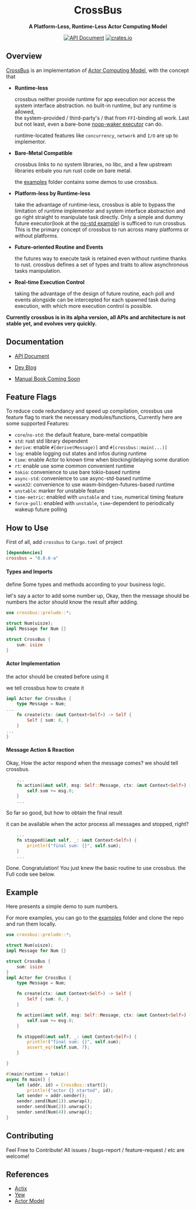 <div align="center">
  <h1>CrossBus</h1>
  <p>
    <strong>A Platform-Less, Runtime-Less Actor Computing Model</strong>
  </p>

  <p>

[![API Document](https://img.shields.io/docsrs/crossbus/latest)](https://docs.rs/crossbus)
[![crates.io](https://img.shields.io/crates/v/crossbus.svg)](https://crates.io/crates/crossbus)

  </p>
</div>

## Overview
[CrossBus](https://github.com/hominee/crossbus) is an implementation of
[Actor Computing Model](https://en.wikipedia.org/wiki/Actor_model), 
with the concept that 

- **Runtime-less**

  crossbus neither provide runtime for app execution 
  nor access the system interface abstraction. 
  no built-in runtime, but any runtime is allowed,  
  the system-provided / third-party's / that from 
  `FFI`-binding all work.
  Last but not least, even a bare-bone [noop-waker executor](https://docs.rs/futures-task/latest/futures_task/fn.noop_waker.html)
  can do.

  runtime-located features like `concurrency`, `network` and `I/O`
  are up to implementor. 

- **Bare-Metal Compatible**

  crossbus links to no system libraries, no libc, 
  and a few upstream libraries
  enbale you run rust code on bare metal.

  the [examples](https://github.com/hominee/crossbus/tree/master/examples)
  folder contains some demos to use crossbus. 

- **Platform-less by Runtime-less** 

  take the advantage of runtime-less, crossbus is able to 
  bypass the limitation of runtime implementor and system 
  interface abstraction and go right straight to manipulate 
  task directly. Only a simple and dummy future executor(look at 
   the [no-std example](https://github.com/hominee/crossbus/tree/master/examples/no-std)) is sufficed to run crossbus. This is the primary 
  concept of crossbus to run across many platforms or 
  without platforms. 

- **Future-oriented Routine and Events**

  the futures way to execute task is retained even 
  without runtime thanks to rust. crossbus defines a set of types 
  and traits to allow asynchronous tasks manipulation.

- **Real-time Execution Control**

  taking the advantage of the design of future routine,
  each poll and events alongside can be intercepted for 
  each spawned task during execution, with which more 
  execution control is possible.

**Currently crossbus is in its alpha version, all APIs and architecture 
is not stable yet, and evolves very quickly.**

## Documentation

- [API Document](https://docs.rs/crossbus)

- [Dev Blog](https://hominee.github.io/crossbus/dev/post/content.html)

- [Manual Book Coming Soon]()

## Feature Flags 
To reduce code redundancy and speed up compilation, crossbus use feature flag to mark the necessary modules/functions, Currently here are some supported Features:

- `core`/`no-std`: the default feature, bare-metal compatible 
- `std`: rust std library dependent
- `derive`: enable `#[derive(Message)]` and `#[crossbus::main(...)]`
- `log`: enable logging out states and infos during runtime
- `time`: enable Actor to known time when blocking/delaying some duration
- `rt`: enable use some common convenient runtime 
- `tokio`: convenience to use bare tokio-based runtime 
- `async-std`: convenience to use async-std-based runtime  
- `wasm32`: convenience to use wasm-bindgen-futures-based runtime 
- `unstable`: marker for unstable feature
- `time-metric`: enabled with `unstable` and `time`, numerical timing feature 
- `force-poll`: enabled with `unstable`, `time`-dependent to periodically wakeup future polling

## How to Use 
First of all, add `crossbus` to `Cargo.toml` of project
```toml 
[dependencies]
crossbus = "0.0.6-a"
```
#### Types and Imports

define Some types and methods according to your business logic.

let's say a actor to add some number up, 
Okay, then the message should be numbers
the actor should know the result after adding.
```rust
use crossbus::prelude::*;

struct Num(uisze);
impl Message for Num {}

struct CrossBus {
    sum: isize
}
```

#### Actor Implementation

the actor should be created before using it

we tell crossbus how to create it

```rust 
impl Actor for CrossBus {
    type Message = Num;
...
    fn create(ctx: &mut Context<Self>) -> Self {
        Self { sum: 0, }
    }
...
}

```

#### Message Action & Reaction

Okay, How the actor respond when the message comes?
we should tell crossbus.

```rust 
    ...
    fn action(&mut self, msg: Self::Message, ctx: &mut Context<Self>) {
        self.sum += msg.0;
    }
    ...

```
So far so good, but how to obtain the final result 

it can be available when the actor process all messages 
and stopped, right? 

```rust 
    ...
    fn stopped(&mut self, _: &mut Context<Self>) {
        println!("final sum: {}", self.sum);
    }
    ...
```

Done. Congratulation! You just knew the basic routine to use crossbus.
the Full code see below.

## Example
Here presents a simple demo to sum numbers.

For more examples, you can go to the [examples](https://github.com/hominee/crossbus/tree/master/examples) folder
and clone the repo and run them locally.

```rust 
use crossbus::prelude::*;

struct Num(uisze);
impl Message for Num {}

struct CrossBus {
    sum: isize
}
impl Actor for CrossBus {
    type Message = Num;

    fn create(ctx: &mut Context<Self>) -> Self {
        Self { sum: 0, }
    }

    fn action(&mut self, msg: Self::Message, ctx: &mut Context<Self>) {
        self.sum += msg.0;
    }

    fn stopped(&mut self, _: &mut Context<Self>) {
        println!("final sum: {}", self.sum);
        assert_eq!(self.sum, 7);
    }

}

#[main(runtime = tokio)]
async fn main() {
    let (addr, id) = CrossBus::start();
		println!("actor {} started", id);
    let sender = addr.sender();
    sender.send(Num(1)).unwrap();
    sender.send(Num(2)).unwrap();
    sender.send(Num(4)).unwrap();
}
```

## Contributing

Feel Free to Contribute! All issues / bugs-report / feature-request / etc
are welcome!

## References 

- [Actix](https://actix.rs)
- [Yew](https://yew.rs)
- [Actor Model](https://en.wikipedia.org/wiki/Actor_model)

